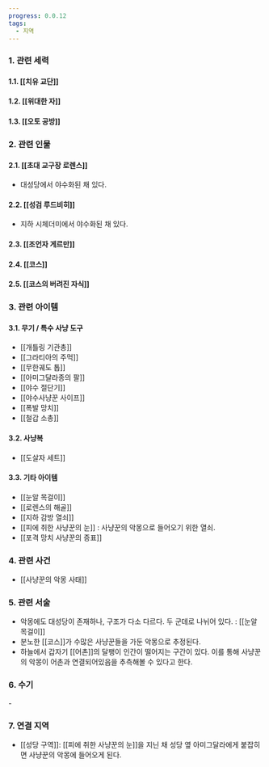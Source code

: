 ```yaml
---
progress: 0.0.12
tags:
  - 지역
---
```

### 1. 관련 세력 
#### 1.1. [[치유 교단]]
#### 1.2. [[위대한 자]]
#### 1.3. [[오토 공방]]

### 2. 관련 인물
#### 2.1. [[초대 교구장 로렌스]]
- 대성당에서 야수화된 채 있다.
#### 2.2. [[성검 루드비히]]
- 지하 시체더미에서 야수화된 채 있다.
#### 2.3. [[조언자 게르만]]
#### 2.4. [[코스]]
#### 2.5. [[코스의 버려진 자식]]


### 3. 관련 아이템
#### 3.1. 무기 / 특수 사냥 도구
- [[개틀링 기관총]]
- [[그라티아의 주먹]]
- [[무한궤도 톱]]
- [[아미그달라종의 팔]]
- [[야수 절단기]]
- [[야수사냥꾼 사이프]]
- [[폭발 망치]]
- [[철갑 소총]]
#### 3.2. 사냥복 
- [[도살자 세트]]
#### 3.3. 기타 아이템
- [[눈알 목걸이]]
- [[로렌스의 해골]]
- [[지하 감방 열쇠]]
- [[피에 취한 사냥꾼의 눈]] : 사냥꾼의 악몽으로 들어오기 위한 열쇠.
- [[포격 망치 사냥꾼의 증표]]

### 4. 관련 사건
- [[사냥꾼의 악몽 사태]]

### 5. 관련 서술
- 악몽에도 대성당이 존재하나, 구조가 다소 다르다. 두 군데로 나뉘어 있다. : [[눈알 목걸이]]
- 분노한 [[코스]]가 수많은 사냥꾼들을 가둔 악몽으로 추정된다.
- 하늘에서 갑자기 [[어촌]]의 달팽이 인간이 떨어지는 구간이 있다. 이를 통해 사냥꾼의 악몽이 어촌과 연결되어있음을 추측해볼 수 있다고 한다.
### 6. 수기
\-

### 7. 연결 지역
- [[성당 구역]]:  [[피에 취한 사냥꾼의 눈]]을 지닌 채 성당 옆 아미그달라에게 붙잡히면 사냥꾼의 악몽에 들어오게 된다.